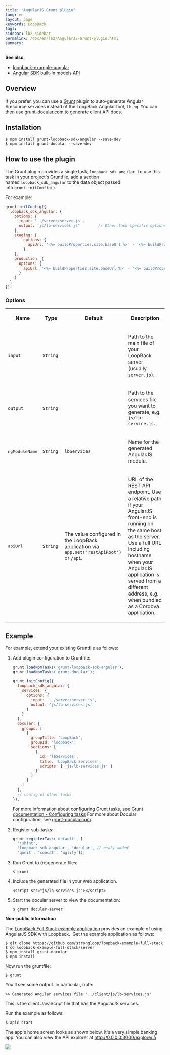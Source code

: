 ```yaml
---
title: "AngularJS Grunt plugin"
lang: en
layout: page
keywords: LoopBack
tags:
sidebar: lb2_sidebar
permalink: /doc/en/lb2/AngularJS-Grunt-plugin.html
summary:
---
```


**See also**:

* [loopback-example-angular](https://github.com/strongloop/loopback-example-angular)
* [Angular SDK built-in models API](http://apidocs.strongloop.com/loopback-sdk-angular/)

## Overview

If you prefer, you can use a [Grunt](http://gruntjs.com/) plugin to auto-generate Angular $resource services instead of the LoopBack Angular tool, `lb-ng`.
You can then use [grunt-docular.com](http://grunt-docular.com/) to generate client API docs.

## Installation

```shell
$ npm install grunt-loopback-sdk-angular --save-dev
$ npm install grunt-docular --save-dev
```

## How to use the plugin

The Grunt plugin provides a single task, `loopback_sdk_angular`.
To use this task in your project's Gruntfile, add a section named `loopback_sdk_angular` to the data object passed into `grunt.initConfig()`.

For example:

```javascript
grunt.initConfig({
  loopback_sdk_angular: {
    options: {
      input: '../server/server.js',
      output: 'js/lb-services.js'        // Other task-specific options go here.
    },
    staging: {
        options: {
          apiUrl: '<%= buildProperties.site.baseUrl %>' - '<%= buildProperties.restApiRoot %>'
        }
    },
    production: {
      options: {
        apiUrl: '<%= buildProperties.site.baseUrl %>' - '<%= buildProperties.restApiRoot %>'
      }
    }
  }
});
```

### Options

<table>
  <tbody>
    <tr>
      <th>Name</th>
      <th>Type</th>
      <th>Default</th>
      <th>
        <p>Description</p>
      </th>
    </tr>
    <tr>
      <td><code>input</code></td>
      <td><code>String</code></td>
      <td>&nbsp;</td>
      <td>
        <p>Path to the main file of your LoopBack server (usually <code>server.js</code>).</p>
      </td>
    </tr>
    <tr>
      <td><code>output</code></td>
      <td><code>String</code></td>
      <td>&nbsp;</td>
      <td>
        <p>Path to the services file you want to generate, e.g. <code>js/lb-service.js</code>.</p>
      </td>
    </tr>
    <tr>
      <td>
        <pre>ngModuleName</pre>
      </td>
      <td><code>String</code></td>
      <td><code>lbServices</code></td>
      <td>
        <p>Name for the generated AngularJS module.</p>
      </td>
    </tr>
    <tr>
      <td>
        <pre>apiUrl</pre>
      </td>
      <td><code>String</code>&nbsp;</td>
      <td>
        <p>The value configured in the LoopBack application via <code>app.set('restApiRoot')</code> or <code>/api</code>.</p>
      </td>
      <td>
        <p>URL of the REST API endpoint. Use a relative path if your AngularJS front-end is running on the same host as the server. Use a full URL including hostname when your AngularJS application is served from a different address, e.g. when bundled as a Cordova application.</p>
      </td>
    </tr>
  </tbody>
</table>

## Example

For example, extend your existing Gruntfile as follows:

1.  Add plugin configuration to Gruntfile:

    ```javascript
    grunt.loadNpmTasks('grunt-loopback-sdk-angular');
    grunt.loadNpmTasks('grunt-docular');

    grunt.initConfig({
      loopback_sdk_angular: {
        services: {
          options: {
            input: '../server/server.js',
            output: 'js/lb-services.js'
          }
        }
      },
      docular: {
        groups: [
          {
            groupTitle: 'LoopBack',
            groupId: 'loopback',
            sections: [
              {
                id: 'lbServices',
                title: 'LoopBack Services',
                scripts: [ 'js/lb-services.js' ]
              }
            ]
          }
        ]
      },
      // config of other tasks
    });
    ```

    For more information about configuring Grunt tasks, see [Grunt documentation - Configuring tasks](http://gruntjs.com/configuring-tasks)
    For more about Docular configuration, see [grunt-docular.com](http://grunt-docular.com/).

2.  Register sub-tasks:
    ```javascript
    grunt.registerTask('default', [
      'jshint',
      'loopback_sdk_angular', 'docular', // newly added
      'qunit', 'concat', 'uglify']);
    ```

3.  Run Grunt to (re)generate files:

    ```shell
    $ grunt
    ```

4.  Include the generated file in your web application.

    `<script src="js/lb-services.js"></script>`

5.  Start the docular server to view the documentation:

    ```shell
    $ grunt docular-server
    ```

<div class="sl-hidden"><strong>Non-public Information</strong><br>
  <p>The&nbsp;<a class="external-link" href="https://github.com/strongloop/loopback-example-full-stack" rel="nofollow">LoopBack Full Stack example application</a>&nbsp;provides an example of using AngularJS SDK with Loopback. &nbsp;Get the example application
    as follows:</p>
  <div class="code panel pdl" style="border-width: 1px;">
    <div class="codeContent panelContent pdl"><pre class="theme: Emacs; brush: jscript; gutter: false" style="font-size:12px;">$ git clone https://github.com/strongloop/loopback-example-full-stack.git
$ cd loopback-example-full-stack/server
$ npm install grunt-docular
$ npm install</pre></div>
  </div>
  <p>Now run the gruntfile:</p>
  <div class="code panel pdl" style="border-width: 1px;">
    <div class="codeContent panelContent pdl"><pre class="theme: Emacs; brush: jscript; gutter: false" style="font-size:12px;">$ grunt</pre></div>
  </div>
  <p>You'll see some output. In particular, note:</p>
  <div class="code panel pdl" style="border-width: 1px;">
    <div class="codeContent panelContent pdl"><pre class="theme: Emacs; brush: jscript; gutter: false" style="font-size:12px;">&gt;&gt; Generated Angular services file "../client/js/lb-services.js"</pre></div>
  </div>
  <p>This is the client JavaScript file that has the AngularJS services.</p>
  <p>Run the example as follows:</p>
  <div class="code panel pdl" style="border-width: 1px;">
    <div class="codeContent panelContent pdl"><pre class="theme: Emacs; brush: jscript; gutter: false" style="font-size:12px;">$ apic start</pre></div>
  </div>
  <p>The app's home screen looks as shown below. it's a very simple banking app. You can also view the API explorer at <a href="http://0.0.0.0:3000/explorer.å" class="external-link" rel="nofollow">http://0.0.0.0:3000/explorer.å</a></p>
  <p><img class="confluence-embedded-image confluence-external-resource" src="http://docs.strongloop.com/download/attachments/3836213/angular1.png?version=1&amp;modificationDate=1405990842000&amp;api=v2" data-image-src="http://docs.strongloop.com/download/attachments/3836213/angular1.png?version=1&amp;modificationDate=1405990842000&amp;api=v2"></p>
</div>
